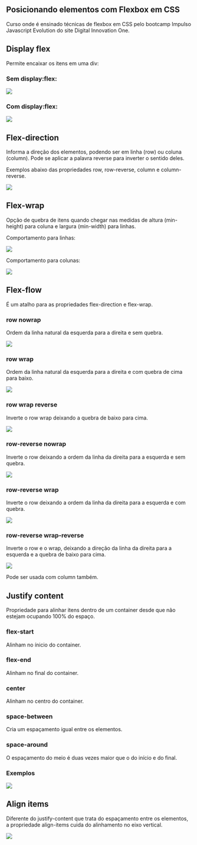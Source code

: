 ## Posicionando elementos com Flexbox em CSS



Curso onde é ensinado técnicas de flexbox em CSS pelo bootcamp Impulso Javascript Evolution do site Digital Innovation One.

## Display flex

Permite encaixar os itens em uma div:

### Sem display:flex:

<img src="img/sem-display-flex.png">



### Com display:flex:

<img src="img/com-display-flex.png">

## Flex-direction

Informa a direção dos elementos, podendo ser em linha (row) ou coluna (column). Pode se aplicar a palavra reverse para inverter o sentido deles.

Exemplos abaixo das propriedades row, row-reverse, column e column-reverse.

<img src="img/flex-direction.png">

## Flex-wrap

Opção de quebra de itens quando chegar nas medidas de altura  (min-height) para coluna e largura (min-width) para linhas.

Comportamento para linhas:

<img src="img/flex-wrap-row.png">

Comportamento para colunas:

<img src="img/flex-wrap-column.png">

## Flex-flow

É um atalho para as propriedades flex-direction e flex-wrap.

### row nowrap

Ordem da linha natural da esquerda para a direita e sem quebra.

<img src="./img/row-nowrap.png">

### row wrap

Ordem da linha natural da esquerda para a direita e com quebra de cima para baixo.

<img src="./img/row-wrap.png">

### row wrap reverse

Inverte o row wrap deixando a quebra de baixo para cima.

<img src="./img/wrap-reverse.png">

### row-reverse nowrap

Inverte o row deixando a ordem da linha da direita para a esquerda e sem quebra.

<img src="./img/row-reverse-nowrap.png">

### row-reverse wrap

Inverte o row deixando a ordem da linha da direita para a esquerda e com quebra.

<img src="./img/row-reverse-wrap.png">

### row-reverse wrap-reverse

Inverte o row e o wrap, deixando a direção da linha da direita para a esquerda e a quebra de baixo para cima.

<img src="./img/row-reverse-wrap-reverse.png">

Pode ser usada com column também.

## Justify content

Propriedade para alinhar itens dentro de um container desde que não estejam ocupando 100% do espaço.

### flex-start

Alinham no ínicio do container.

### flex-end

Alinham no final do container.

### center

Alinham no centro do container.

### space-between

Cria um espaçamento igual entre os elementos.

### space-around

O espaçamento do meio é duas vezes maior que o do início e do final.

### Exemplos

<img src="./img/justify-content.png">

## Align items

Diferente do justify-content que trata do espaçamento entre os elementos, a propriedade align-items cuida do alinhamento no eixo vertical.

<img src="./img/align-items.png">
